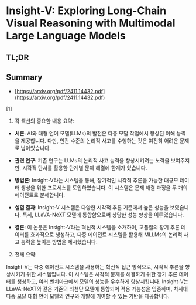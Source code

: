 # Insight-V: Exploring Long-Chain Visual Reasoning with Multimodal Large Language Models
## TL;DR
## Summary
- [https://arxiv.org/pdf/2411.14432.pdf](https://arxiv.org/pdf/2411.14432.pdf)

[1] 

1. 각 섹션의 중요한 내용 요약:

- **서론**: AI와 대형 언어 모델(LLMs)의 발전은 다중 모달 작업에서 향상된 이해 능력을 제공합니다. 다만, 인간 수준의 논리적 사고를 수행하는 것은 여전히 어려운 문제로 남아있습니다.

- **관련 연구**: 기존 연구는 LLMs의 논리적 사고 능력을 향상시키려는 노력을 보여주지만, 시각적 단서를 활용한 단계별 문제 해결에 한계가 있습니다.

- **방법론**: Insight-V라는 시스템을 통해, 장기적인 시각적 추론을 가능한 대규모 데이터 생성을 위한 프로세스를 도입하였습니다. 이 시스템은 문제 해결 과정을 두 개의 에이전트로 분해합니다.

- **실험 결과**: Insight-V 시스템은 다양한 시각적 추론 기준에서 높은 성능을 보였습니다. 특히, LLaVA-NeXT 모델에 통합함으로써 상당한 성능 향상을 이루었습니다.

- **결론**: 이 논문은 Insight-V라는 혁신적 시스템을 소개하여, 고품질의 장기 추론 데이터를 효과적으로 생성하고, 다중 에이전트 시스템을 활용해 MLLMs의 논리적 사고 능력을 높이는 방법을 제시했습니다.

2. 전체 요약:

Insight-V는 다중 에이전트 시스템을 사용하는 혁신적 접근 방식으로, 시각적 추론을 향상시키기 위한 시스템입니다. 이 시스템은 시각적 문제를 해결하기 위한 장기 추론 데이터를 생성하고, 여러 벤치마크에서 모델의 성능을 우수하게 향상시킵니다. Insight-V는 LLaVA-NeXT와 같은 기존의 최첨단 모델에 통합되어 적용 가능성을 입증하며, 차세대 다중 모달 대형 언어 모델의 연구와 개발에 기여할 수 있는 기반을 제공합니다.
